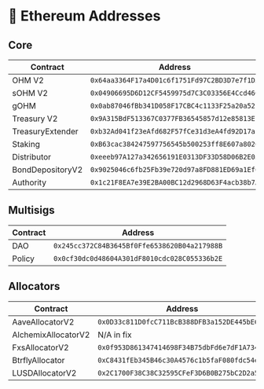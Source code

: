 # 📜 Ethereum Addresses

## Core

| Contract | Address |
| --- | --- |
OHM V2 | `0x64aa3364F17a4D01c6f1751Fd97C2BD3D7e7f1D5`
sOHM V2 | `0x04906695D6D12CF5459975d7C3C03356E4Ccd460`
gOHM | `0x0ab87046fBb341D058F17CBC4c1133F25a20a52f`
Treasury V2 | `0x9A315BdF513367C0377FB36545857d12e85813Ef`
TreasuryExtender | `0xb32Ad041f23eAfd682F57fCe31d3eA4fd92D17af`
Staking | `0xB63cac384247597756545b500253ff8E607a8020`
Distributor | `0xeeeb97A127a342656191E0313DF33D58D06B2E05`
BondDepositoryV2 | `0x9025046c6fb25Fb39e720d97a8FD881ED69a1Ef6`
Authority | `0x1c21F8EA7e39E2BA00BC12d2968D63F4acb38b7A`

## Multisigs

| Contract | Address |
| --- | --- |
DAO | `0x245cc372C84B3645Bf0Ffe6538620B04a217988B`
Policy | `0x0cf30dc0d48604A301dF8010cdc028C055336b2E`

## Allocators

| Contract | Address |
| --- | --- |
AaveAllocatorV2 | `0x0D33c811D0fcC711BcB388DFB3a152DE445bE66F`
AlchemixAllocatorV2 | N/A in fix
FxsAllocatorV2 | `0x0f953D861347414698F34B75dbFd6e7dF1A73493`
BtrflyAllocator | `0xC8431fEb345B46c30A4576c1b5faF080fdc54e2f`
LUSDAllocatorV2 | `0x2C1700F38C38C32595CFeF3D6B0B275bC2D2a578`
